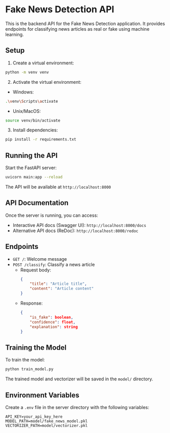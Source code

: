 # Fake News Detection API

This is the backend API for the Fake News Detection application. It provides endpoints for classifying news articles as real or fake using machine learning.

## Setup

1. Create a virtual environment:
```bash
python -m venv venv
```

2. Activate the virtual environment:
- Windows:
```bash
.\venv\Scripts\activate
```
- Unix/MacOS:
```bash
source venv/bin/activate
```

3. Install dependencies:
```bash
pip install -r requirements.txt
```

## Running the API

Start the FastAPI server:
```bash
uvicorn main:app --reload
```

The API will be available at `http://localhost:8000`

## API Documentation

Once the server is running, you can access:
- Interactive API docs (Swagger UI): `http://localhost:8000/docs`
- Alternative API docs (ReDoc): `http://localhost:8000/redoc`

## Endpoints

- `GET /`: Welcome message
- `POST /classify`: Classify a news article
  - Request body:
    ```json
    {
        "title": "Article title",
        "content": "Article content"
    }
    ```
  - Response:
    ```json
    {
        "is_fake": boolean,
        "confidence": float,
        "explanation": string
    }
    ```

## Training the Model

To train the model:
```bash
python train_model.py
```

The trained model and vectorizer will be saved in the `model/` directory.

## Environment Variables

Create a `.env` file in the server directory with the following variables:
```
API_KEY=your_api_key_here
MODEL_PATH=model/fake_news_model.pkl
VECTORIZER_PATH=model/vectorizer.pkl
``` 